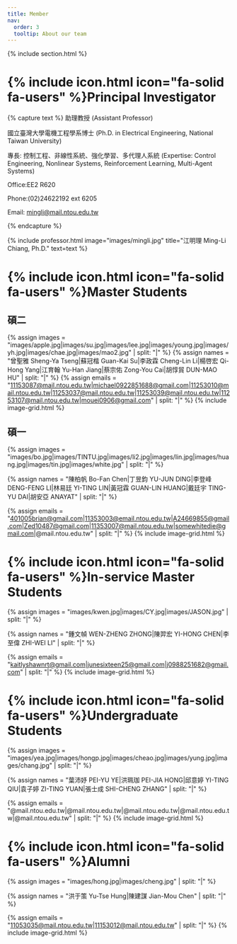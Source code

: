 ```yaml
---
title: Member
nav:
  order: 3
  tooltip: About our team
---
```

{% include section.html %}
# {% include icon.html icon="fa-solid fa-users" %}Principal Investigator

{% capture text %}
助理教授
(Assistant Professor)  

國立臺灣大學電機工程學系博士
(Ph.D. in Electrical Engineering, National Taiwan University)  

專長:  控制工程、非線性系統、強化學習、多代理人系統 
(Expertise: Control Engineering, Nonlinear Systems, Reinforcement Learning, Multi-Agent Systems) 

Office:EE2 R620

Phone:(02)24622192 ext 6205  

Email: mingli@mail.ntou.edu.tw

{% endcapture %}

{%
  include professor.html
  image="images/mingli.jpg"
  title="江明理 Ming-Li Chiang, Ph.D."
  text=text
%}


<!-- section break -->
# {% include icon.html icon="fa-solid fa-users" %}​Master Students
## 碩二
{% assign images = "images/apple.jpg|images/su.jpg|images/lee.jpg|images/young.jpg|images/yh.jpg|images/chae.jpg|images/mao2.jpg" | split: "|" %}
{% assign names = "曾聖雅 Sheng-Ya Tseng|蘇冠楷 Guan-Kai Su|李政霖 Cheng-Lin Li|楊啓宏 Qi-Hong Yang|江育翰 Yu-Han Jiang|蔡宗佑 Zong-You Cai|胡惇貿 DUN-MAO HU" | split: "|" %}
{% assign emails = "11153087@mail.ntou.edu.tw|michael0922851688@gmail.com|11253010@mail.ntou.edu.tw|11253037@mail.ntou.edu.tw|11253039@mail.ntou.edu.tw|11253107@mail.ntou.edu.tw|mouei0906@gmail.com" | split: "|" %}
{% include image-grid.html %}

## 碩一
{% assign images = "images/bo.jpg|images/TINTU.jpg|images/li2.jpg|images/lin.jpg|images/huang.jpg|images/tin.jpg|images/white.jpg" | split: "|" %}

{% assign names = "陳柏帆 Bo-Fan Chen|丁昱鈞 YU-JUN DING|李登峰 DENG-FENG LI|林易廷 YI-TING LIN|黃冠霖 GUAN-LIN HUANG|戴廷宇 TING-YU DAI|胡安亞 ANAYAT" | split: "|" %}

{% assign emails = "401005brian@gmail.com|11353003@email.ntou.edu.tw|A24669855@gmail.com|Zed10487@gmail.com|11353007@mail.ntou.edu.tw|somewhitedie@gmail.com|@mail.ntou.edu.tw" | split: "|" %}
{% include image-grid.html %}

<!-- section break -->
# {% include icon.html icon="fa-solid fa-users" %}​In-service Master Students
{% assign images = "images/kwen.jpg|images/CY.jpg|images/JASON.jpg" | split: "|" %}

{% assign names = "鍾文幀 WEN-ZHENG ZHONG|陳羿宏 YI-HONG CHEN|李至偉 ZHI-WEI LI" | split: "|" %}


{% assign emails = "kaitlyshawnrt@gmail.com|junesixteen25@gmail.com|j0988251682@gmail.com" | split: "|" %}
{% include image-grid.html %}
<!-- section break -->
# {% include icon.html icon="fa-solid fa-users" %}Undergraduate Students

{% assign images = "images/yea.jpg|images/hongp.jpg|images/cheao.jpg|images/yung.jpg|images/chang.jpg" | split: "|" %}

{% assign names = "葉沛妤 PEI-YU YE|洪珮珈 PEI-JIA HONG|邱意婷 YI-TING QIU|袁子婷 ZI-TING YUAN|張士成 SHI-CHENG ZHANG" | split: "|" %}

{% assign emails = "@mail.ntou.edu.tw|@mail.ntou.edu.tw|@mail.ntou.edu.tw|@mail.ntou.edu.tw|@mail.ntou.edu.tw" | split: "|" %}
{% include image-grid.html %}
<!-- section break -->
# {% include icon.html icon="fa-solid fa-users" %}Alumni

{% assign images = "images/hong.jpg|images/cheng.jpg" | split: "|" %}

{% assign names = "洪于策 Yu-Tse Hung|陳建謀 Jian-Mou Chen" | split: "|" %}

{% assign emails = "11053035@mail.ntou.edu.tw|11153012@mail.ntou.edu.tw" | split: "|" %}
{% include image-grid.html %}

<!-- {% capture content %}


{% endcapture %}

{% include grid.html style="square" content=content %} -->
